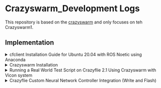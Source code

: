# Crazyswarm_Development Logs
This repository is based on the [crazyswarm](https://github.com/USC-ACTLab/crazyswarm/tree/master) and only focuses on teh Crazyswarm1.

## Implementation

<details>
<summary>cfclient Installation Guide for Ubuntu 20.04 with ROS Noetic using Anaconda</summary>

#### Prerequisites
This project requires Python 3.8 - 3.12.

#### Step 1: Install Dependencies
Open a terminal and run the following commands to install the necessary system dependencies:

```bash
  sudo apt update
  sudo apt install -y git libxcb-xinerama0 libxcb-cursor0
```
#### Step 2: Install Anaconda
If you haven't installed Anaconda yet, download and install it from [Anaconda's official website](https://www.anaconda.com/products/individual).

#### Step 3: Create and Activate a Virtual Environment
Create a new virtual environment with Python 3.8 (or your desired version):

```bash
  conda create -n cfclient-env python=3.8
  conda activate cfclient-env
```

#### Step 4: Install ROS Noetic Dependencies
Source your ROS Noetic setup script:

```bash
  source /opt/ros/noetic/setup.bash
```

#### Step 5: Clone the Repository
Clone the `crazyflie-clients-python` repository:

```bash
  git clone https://github.com/bitcraze/crazyflie-clients-python
  cd crazyflie-clients-python
```
#### Step 6: Install the Client
Install the client in editable mode:

```bash
  pip install -e .
```
For development mode, use:
```bash
  pip install -e .[dev]
```
#### Step 7: Set up udev Permissions
Set up udev permissions for Crazyradio. Follow the instructions in the [cflib installation guide](https://www.bitcraze.io/documentation/repository/crazyflie-lib-python/master/installation/).

Note: *For detailed solutions to issues where cfclient cannot be opened - USB permissions issue (unable to use Crazyradio):
Follow the instructions in the [USB permissions | Bitcraze](https://www.bitcraze.io/documentation/repository/crazyflie-lib-python/master/installation/usb_permissions/
).
#### Step 8: Running the Client
You can run the client with the following commands:

```bash
  cfclient
  cfheadless
  cfloader
  cfzmq
```
or with:
```bash
  python -m cfclient.gui
```
Make sure your virtual environment is activated each time you use cfclient.

</details>

<details>
<summary>Crazyswarm Installation</summary>
Please follow the [instructions](https://crazyswarm.readthedocs.io/en/latest/).
  
From Changelog section to Overview section.
</details>

<details>
<summary>Running a Real World Test Script on Crazyflie 2.1 Using Crazyswarm with Vicon system</summary>
  
Problem: Vicon tracker 3.10 requires at least three markers to create an object. single marker cannot be set (solved).
  
#### Prerequisites
- Crazyflie 2.1
- Crazyswarm
- Vicon Tracker 3.10
- 4 Markers
- There are conflicts between ros and conda environment, do not use conda.


#### Steps

1. **Add Crazyflie object to Vicon tracking system:**

   Attach the four markers to the appropriate position on the Crazyflie 2.1.
   
   Open Vicon System.
   
   Open Vicon Tracker 3.10 in computer.
   
   Select 4 marker points on Crazyflie 2.1 and use these points to creat an object, named cf1.

2. **Follow Crazyswarm instructions on [Configuration](https://crazyswarm.readthedocs.io/en/latest/configuration.html):**

   Here we choose Vicon as tracking system and Unique Marker Arrangements as object tracking mode.

   Do not do the Update firmware and Manage fleet with the Chooser part.

4. **Turn on Crazyflie 2.1 and ready for connection:**

5. **Run Hovering (hello, world):**

   4.1 Run the test script in simulation mode to make sure your Python interpreter is set up correctly:
   ```python
    python hello_world.py --sim
   ```
   In the 3D visualization, you should see a Crazyflie take off, hover for a few seconds, and then land.

   4.2 Start Ros:

   Open a new terminal and run
   
   ```python
    roscore
   ```

   4.3 Start the crazyswarm_server:
   ```python
    source ros_ws/devel/setup.bash
    roslaunch crazyswarm hover_swarm.launch
   ```

   You should see the Crazyflie 2.1 connect with laptop, there should be one light on Crazyflie 2.1 shows green and the radio device attached to the laptop will also show green light.

   A software rviz in laptop will launch and show the estimated pose of cf1.

   4.4 Run hello_world.py script in real world:

   Open a new terminal and run
  
   ```python
    source devel/setup.bash
    python hello_world.py
   ```
   * the hello_world.py is located in ros_ws/src/crazyswarm/script/
  
   ** Note:

   1. Before running hello_world.py scripts, we need to deactivate Conda or any other environments manager.
   2. Depending on library updating, some syntax of code needs to be changed.
  
   
</details>

<details>
<summary>Crazyflie Custom Neural Network Controller Integration (Write and Flash)</summary>
  
#### Prerequisites

- Crazyflie 2.1
- A pre-trained neural network model saved as `model_latest.pt` which contains all the necessary neural network data in a dict format.

#### Steps

1. **Write a script (`convert.py`) to load the neural network model dictionary and convert the parameters into C arrays, then write them into `model_parameters.c` file:**

    ```python
    import torch
    
    def tensor_to_c_array(tensor, name):
        array = tensor.cpu().numpy()  # Ensure the tensor is processed on CPU
        c_array = ""
        if len(array.shape) == 2:
            shape_str = f"[{array.shape[0]}][{array.shape[1]}]"
            c_array = f"static const float {name}{shape_str} = {{\n"
            for row in array:
                c_array += "    {" + ', '.join(map(str, row)) + "},\n"
            c_array += "};\n"
        elif len(array.shape) == 1:
            shape_str = f"[{array.shape[0]}]"
            c_array = f"static const float {name}{shape_str} = {{"
            c_array += ', '.join(map(str, array))
            c_array += "};\n"
        return c_array
    
    def recursive_convert(name, param, c_arrays):
        if isinstance(param, torch.Tensor):  # Check if the parameter is a tensor
            c_name = name.replace('.', '_')
            c_arrays.append(tensor_to_c_array(param, c_name))
        elif isinstance(param, dict):  # If it's a dictionary, process recursively
            for sub_name, sub_param in param.items():
                recursive_convert(f"{name}.{sub_name}", sub_param, c_arrays)
    
    # Load the model's state dictionary
    model_state_dict = torch.load('model_latest.pt', map_location=torch.device('cpu'))
    
    # Convert each parameter to C arrays
    c_arrays = []
    for name, param in model_state_dict.items():
        recursive_convert(name, param, c_arrays)
    
    # Write all C arrays to a file
    with open('model_parameters.c', 'w') as f:
        for c_array in c_arrays:
            if c_array:  # Write to file only if c_array is not empty
                f.write(c_array + '\n')

    ```

2. **In `model_parameters.c`, extracting the weights and biases for the policy neural network layers:**

    ```c
    // Example of the generated C arrays for the policy layer
    static const float agent_ac_actor_pi_net_fcs_0_weight[64][17] = {...}
    static const float agent_ac_actor_pi_net_fcs_0_bias[64] = {...}

    // other layers
    ```
#### Todo:

1. Set as default controller
2. Compile firmware
3. Flash firmware
4. Verification and testing


#### Can use for reference:

[GitHub - mahaitongdae/crazyflie-firmware at dev-nn](https://github.com/mahaitongdae/crazyflie-firmware/tree/dev-nn)

At src/modules/src/controller



</details>

